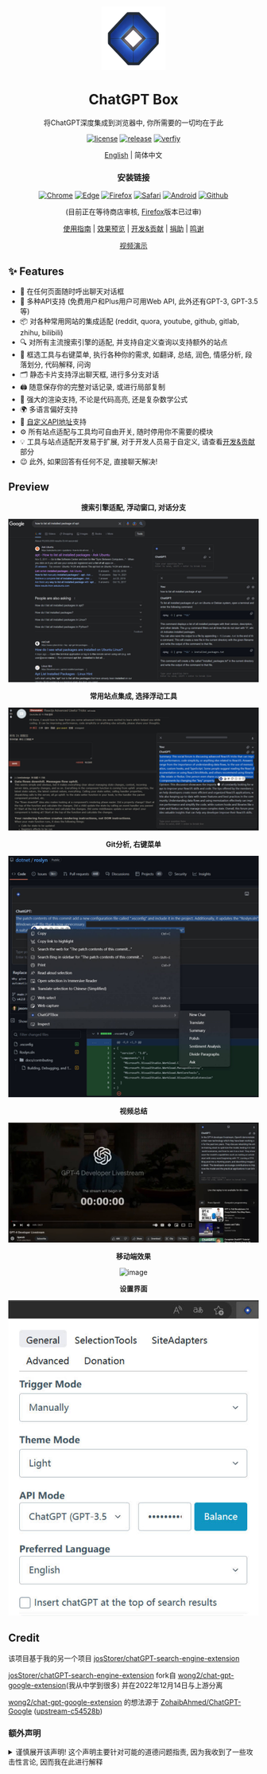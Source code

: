 <p align="center">
    <img src="./src/logo.png">
</p>

<h1 align="center">ChatGPT Box</h1>

<div align="center">

将ChatGPT深度集成到浏览器中, 你所需要的一切均在于此

[![license][license-image]][license-url]
[![release][release-image]][release-url]
[![verfiy][verify-image]][verify-url]

[English](README.md) | 简体中文

### 安装链接

[![Chrome][Chrome-image]][Chrome-url]
[![Edge][Edge-image]][Edge-url]
[![Firefox][Firefox-image]][Firefox-url]
[![Safari][Safari-image]][Safari-url]
[![Android][Android-image]][Android-url]
[![Github][Github-image]][Github-url]

(目前正在等待商店审核, [Firefox][Firefox-url]版本已过审)

[使用指南](https://github.com/josStorer/chatGPTBox/wiki/Guide) |
[效果预览](#Preview) |
[开发&贡献][dev-url] |
[捐助](https://www.buymeacoffee.com/josStorer) |
[鸣谢](#Credit)

[视频演示](https://www.bilibili.com/video/BV1524y1x7io)

[dev-url]: https://github.com/josStorer/chatGPTBox/wiki/Development&Contributing

[license-image]: http://img.shields.io/badge/license-MIT-blue.svg

[license-url]: https://github.com/josStorer/chatGPTBox/blob/master/LICENSE

[release-image]: https://img.shields.io/github/release/josStorer/chatGPTBox.svg

[release-url]: https://github.com/josStorer/chatGPTBox/releases/latest

[verify-image]: https://github.com/josStorer/chatGPTBox/workflows/verify-configs/badge.svg

[verify-url]: https://github.com/josStorer/chatGPTBox/actions/workflows/verify-configs.yml

[Chrome-image]: https://img.shields.io/badge/-Chrome-brightgreen?logo=google-chrome&logoColor=white

[Chrome-url]: https://github.com/josStorer/chatGPTBox/wiki/Install

[Edge-image]: https://img.shields.io/badge/-Edge-blue?logo=microsoft-edge&logoColor=white

[Edge-url]: https://github.com/josStorer/chatGPTBox/wiki/Install

[Firefox-image]: https://img.shields.io/badge/-Firefox-orange?logo=firefox-browser&logoColor=white

[Firefox-url]: https://addons.mozilla.org/firefox/addon/chatgptbox/

[Safari-image]: https://img.shields.io/badge/-Safari-blue?logo=safari&logoColor=white

[Safari-url]: https://github.com/josStorer/chatGPTBox/wiki/Install

[Android-image]: https://img.shields.io/badge/-Android-brightgreen?logo=android&logoColor=white

[Android-url]: https://github.com/josStorer/chatGPTBox/wiki/Install#install-to-android

[Github-image]: https://img.shields.io/badge/-Github-black?logo=github&logoColor=white

[Github-url]: https://github.com/josStorer/chatGPTBox/releases/latest

</div>

## ✨ Features

- 🌈 在任何页面随时呼出聊天对话框
- 🔗 多种API支持 (免费用户和Plus用户可用Web API, 此外还有GPT-3, GPT-3.5等)
- 📦 对各种常用网站的集成适配 (reddit, quora, youtube, github, gitlab, zhihu, bilibili)
- 🔍 对所有主流搜索引擎的适配, 并支持自定义查询以支持额外的站点
- 🧰 框选工具与右键菜单, 执行各种你的需求, 如翻译, 总结, 润色, 情感分析, 段落划分, 代码解释, 问询
- 🗂️ 静态卡片支持浮出聊天框, 进行多分支对话
- 🖨️ 随意保存你的完整对话记录, 或进行局部复制
- 🎨 强大的渲染支持, 不论是代码高亮, 还是复杂数学公式
- 🌍 多语言偏好支持
- 📝 [自定义API地址](https://github.com/Ice-Hazymoon/openai-scf-proxy)支持
- ⚙️ 所有站点适配与工具均可自由开关, 随时停用你不需要的模块
- 💡 工具与站点适配开发易于扩展, 对于开发人员易于自定义, 请查看[开发&贡献][dev-url]部分
- 😉 此外, 如果回答有任何不足, 直接聊天解决!

## Preview

<div align="center">

**搜索引擎适配, 浮动窗口, 对话分支**

![preview_google_floatingwindow_conversationbranch](screenshots/preview_google_floatingwindow_conversationbranch.jpg)

**常用站点集成, 选择浮动工具**

![preview_reddit_selectiontools](screenshots/preview_reddit_selectiontools.jpg)

**Git分析, 右键菜单**

![preview_github_rightclickmenu](screenshots/preview_github_rightclickmenu.jpg)

**视频总结**

![preview_youtube](screenshots/preview_youtube.jpg)

**移动端效果**

![image](https://user-images.githubusercontent.com/13366013/225529110-9221c8ce-ad41-423e-b6ec-097981e74b66.png)

**设置界面**

![preview_settings](screenshots/preview_settings.jpg)

</div>

## Credit

该项目基于我的另一个项目 [josStorer/chatGPT-search-engine-extension](https://github.com/josStorer/chatGPT-search-engine-extension)

[josStorer/chatGPT-search-engine-extension](https://github.com/josStorer/chatGPT-search-engine-extension)
fork自 [wong2/chat-gpt-google-extension](https://github.com/wong2/chat-gpt-google-extension)(我从中学到很多)
并在2022年12月14日与上游分离

[wong2/chat-gpt-google-extension](https://github.com/wong2/chat-gpt-google-extension) 的想法源于
[ZohaibAhmed/ChatGPT-Google](https://github.com/ZohaibAhmed/ChatGPT-Google) ([upstream-c54528b](https://github.com/wong2/chatgpt-google-extension/commit/c54528b0e13058ab78bfb433c92603db017d1b6b))

### 额外声明

<details>
<summary>谨慎展开该声明! 这个声明主要针对可能的道德问题指责, 因为我收到了一些攻击性言论, 因而我在此进行解释</summary>

该项目最终可追溯至chatGPT刚刚爆火时出现的一个明星项目 [wong2/chat-gpt-google-extension](https://github.com/wong2/chat-gpt-google-extension),
一开始我为其添加了各种市面上主流搜索引擎的支持, 后续我也进一步改进了兼容性, 并提交了自动化构建支持等.
起初我更倾向于贡献到原始项目, 你可以查看我的[PR记录](https://github.com/wong2/chatgpt-google-extension/pulls?q=is%3Apr+author%3AjosStorer+).
我也在原始项目中的许多Issue中参与解决问题, 例如[该问题](https://github.com/wong2/chatgpt-google-extension/issues/110#issuecomment-1399831569)中,
我提及了我解决Safari构建的方式, 在[该PR中](https://github.com/wong2/chatgpt-google-extension/pull/187), 我尝试解决挂载点的检测问题,
又比如对于一些赤裸裸的[抄袭现象](https://github.com/wong2/chatgpt-google-extension/issues/197#issuecomment-1399824044), 我也深感不满.

但是, 在一些问题上, 我与原作者的理念不合, 例如像[Katex渲染](https://github.com/wong2/chatgpt-google-extension/pull/75)的支持, 原作者在持续要求发起者改进后,
却又以体积问题为由拒绝了, 又比如[交互模式](https://github.com/wong2/chatgpt-google-extension/pull/103)的支持, 原作者同样拒绝了, 但是同时却一直把连续对话的Issue, Pin在顶部,
又一直不提供任何支持, 直至被其他团队收购后, 由其他团队进行了实现,
实际上早期我在贡献多搜索引擎支持时, 我认为这是个优先级比较高的功能, 但我觉得原作者推进有些缓慢, 而在执行一些我觉得优先级不高的事情, 并且其在合并搜索引擎支持后,
又刻意删除了几个引擎的支持, 并发起了一个请求的[讨论](https://github.com/wong2/chatgpt-google-extension/issues/109), 导致用户重新前去提出, 而直至项目被收购, 讨论被关闭的几个月时间里, 原项目接收到大量的请求, 却全部被忽视了,
这意味着这个讨论一开始就是没有意义的, 我对诸如此类的做事风格深感不满.

而原项目中也有一些有创意的想法, 许多都早于现在的一些独立项目, 例如[视频总结](https://github.com/wong2/chatgpt-google-extension/issues/140)请求,
很早就有人提出了, 但原作者同样拒绝了.

出于种种原因, 我决定与上游分离, 并独立维护各种功能更新, 一直以来, 我维护的分支都始终覆盖了原项目所有功能, 并一直提供大量的额外功能支持, 也就是这个项目的[前身](https://github.com/josStorer/chatGPT-search-engine-extension).
但是, 我一直不愿意上架应用商店, 因为我认为这有违道德, 我不希望与原项目构成竞争.

直至2023年2月份, 原作者宣布项目被收购, 代码将闭源, 我最终决定将一些比较好的社区提出的Issue, 但是被原作者拒绝的, 进行整合, 并上架商店, 最终诞生了这个项目.

我仍想特别强调, 我只是对事不对人, 原作者是行业的前辈了, 而我只是个初出茅庐的菜鸡, 我不希望任何人因此对原作者进行任何攻击, 做开源的, 没有谁的时间是免费的,
原作者并没有做错任何事, 并且他的项目启发了大量的社区独立项目, 我也从中学到了很多, 而原作者的成功变现, 及运营过程也是非常值得学习的, 我仍然对其贡献表示尊敬.

</details>
